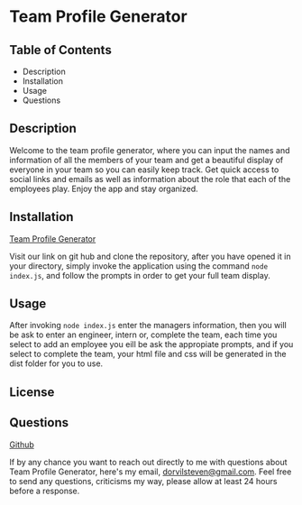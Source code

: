 # Team Profile Generator

## Table of Contents

- Description
- Installation
- Usage
- Questions

## Description

Welcome to the team profile generator, where you can input the names and information of all the members of your team and get a beautiful display of everyone in your team so you can easily keep track. Get quick access to social links and emails as well as information about the role that each of the employees play. Enjoy the app and stay organized.

## Installation

[Team Profile Generator](https://github.com/dorvilsteven/Team-Profile-Generator)

Visit our link on git hub and clone the repository, after you have opened it in your directory, simply invoke the application using the command `node index.js`, and follow the prompts in order to get your full team display.

## Usage

After invoking `node index.js` enter the managers information, then you will be ask to enter an engineer, intern or, complete the team, each time you select to add an employee you eill be ask the appropiate prompts, and if you select to complete the team, your html file and css will be generated in the dist folder for you to use.

## License

## Questions

[Github](https://www.github.com/dorvilsteven)

If by any chance you want to reach out directly to me with questions about Team Profile Generator, here's my email, dorvilsteven@gmail.com. Feel free to send any questions, criticisms my way, please allow at least 24 hours before a response.
